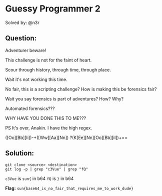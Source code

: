 # Guessy Programmer 2

Solved by: @n3r

## Question:
Adventurer beware!

This challenge is not for the faint of heart.

Scour through history, through time, through place.

Wait it's not working this time.

No fair, this is a scripting challenge? How is making this be forensics fair?

Wait you say forensics is part of adventures? How? Why?

Automated forensics???

WHY HAVE YOU DONE THIS TO ME???

PS
It's over, Anakin. I have the high regex.

([Oo][Bb][Ii])-+([Ww][Aa][Nn]) ?(K[Ee][Nn][Oo][Bb][iI])+==

## Solution:
```
git clone <source> <destination>
git log -p | grep "c3Vue" | grep "fQ"
```
`c3Vue` is `sun{` in b64
`fQ` is `}` in b64

**Flag:** `sun{base64_is_no_fair_that_requires_me_to_work_dude}`
